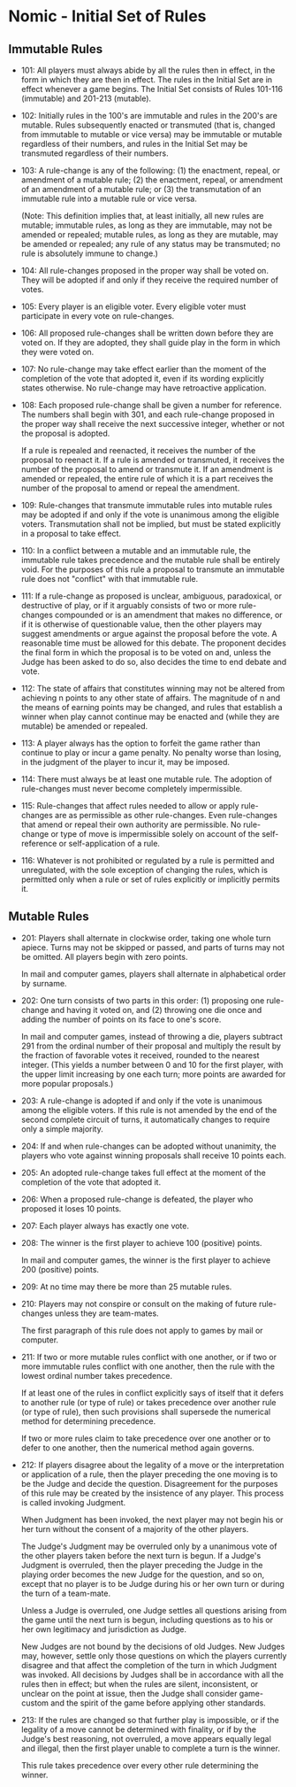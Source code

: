 # Nomic - Initial Set of Rules

## Immutable Rules

* 101: All players must always abide by all the rules then in effect, in the form in which they are then in effect. The rules in the Initial Set are in effect whenever a game begins. The Initial Set consists of Rules 101-116 (immutable) and 201-213 (mutable).

* 102: Initially rules in the 100's are immutable and rules in the 200's are mutable. Rules subsequently enacted or transmuted (that is, changed from immutable to mutable or vice versa) may be immutable or mutable regardless of their numbers, and rules in the Initial Set may be transmuted regardless of their numbers.

* 103: A rule-change is any of the following: (1) the enactment, repeal, or amendment of a mutable rule; (2) the enactment, repeal, or amendment of an amendment of a mutable rule; or (3) the transmutation of an immutable rule into a mutable rule or vice versa.

    (Note: This definition implies that, at least initially, all new rules are mutable; immutable rules, as long as they are immutable, may not be amended or repealed; mutable rules, as long as they are mutable, may be amended or repealed; any rule of any status may be transmuted; no rule is absolutely immune to change.)

* 104: All rule-changes proposed in the proper way shall be voted on. They will be adopted if and only if they receive the required number of votes.

* 105: Every player is an eligible voter. Every eligible voter must participate in every vote on rule-changes.

* 106: All proposed rule-changes shall be written down before they are voted on. If they are adopted, they shall guide play in the form in which they were voted on.

* 107: No rule-change may take effect earlier than the moment of the completion of the vote that adopted it, even if its wording explicitly states otherwise. No rule-change may have retroactive application.

* 108: Each proposed rule-change shall be given a number for reference. The numbers shall begin with 301, and each rule-change proposed in the proper way shall receive the next successive integer, whether or not the proposal is adopted.

    If a rule is repealed and reenacted, it receives the number of the proposal to reenact it. If a rule is amended or transmuted, it receives the number of the proposal to amend or transmute it. If an amendment is amended or repealed, the entire rule of which it is a part receives the number of the proposal to amend or repeal the amendment.

* 109: Rule-changes that transmute immutable rules into mutable rules may be adopted if and only if the vote is unanimous among the eligible voters. Transmutation shall not be implied, but must be stated explicitly in a proposal to take effect.

* 110: In a conflict between a mutable and an immutable rule, the immutable rule takes precedence and the mutable rule shall be entirely void. For the purposes of this rule a proposal to transmute an immutable rule does not "conflict" with that immutable rule.

* 111: If a rule-change as proposed is unclear, ambiguous, paradoxical, or destructive of play, or if it arguably consists of two or more rule-changes compounded or is an amendment that makes no difference, or if it is otherwise of questionable value, then the other players may suggest amendments or argue against the proposal before the vote. A reasonable time must be allowed for this debate. The proponent decides the final form in which the proposal is to be voted on and, unless the Judge has been asked to do so, also decides the time to end debate and vote.

* 112: The state of affairs that constitutes winning may not be altered from achieving n points to any other state of affairs. The magnitude of n and the means of earning points may be changed, and rules that establish a winner when play cannot continue may be enacted and (while they are mutable) be amended or repealed.

* 113: A player always has the option to forfeit the game rather than continue to play or incur a game penalty. No penalty worse than losing, in the judgment of the player to incur it, may be imposed.

* 114: There must always be at least one mutable rule. The adoption of rule-changes must never become completely impermissible.

* 115: Rule-changes that affect rules needed to allow or apply rule-changes are as permissible as other rule-changes. Even rule-changes that amend or repeal their own authority are permissible. No rule-change or type of move is impermissible solely on account of the self-reference or self-application of a rule.

* 116: Whatever is not prohibited or regulated by a rule is permitted and unregulated, with the sole exception of changing the rules, which is permitted only when a rule or set of rules explicitly or implicitly permits it.

## Mutable Rules
* 201: Players shall alternate in clockwise order, taking one whole turn apiece. Turns may not be skipped or passed, and parts of turns may not be omitted. All players begin with zero points.

    In mail and computer games, players shall alternate in alphabetical order by surname.

* 202: One turn consists of two parts in this order: (1) proposing one rule-change and having it voted on, and (2) throwing one die once and adding the number of points on its face to one's score.

    In mail and computer games, instead of throwing a die, players subtract 291 from the ordinal number of their proposal and multiply the result by the fraction of favorable votes it received, rounded to the nearest integer. (This yields a number between 0 and 10 for the first player, with the upper limit increasing by one each turn; more points are awarded for more popular proposals.)

* 203: A rule-change is adopted if and only if the vote is unanimous among the eligible voters. If this rule is not amended by the end of the second complete circuit of turns, it automatically changes to require only a simple majority.

* 204: If and when rule-changes can be adopted without unanimity, the players who vote against winning proposals shall receive 10 points each.

* 205: An adopted rule-change takes full effect at the moment of the completion of the vote that adopted it.

* 206: When a proposed rule-change is defeated, the player who proposed it loses 10 points.

* 207: Each player always has exactly one vote.

* 208: The winner is the first player to achieve 100 (positive) points.

    In mail and computer games, the winner is the first player to achieve 200 (positive) points.

* 209: At no time may there be more than 25 mutable rules.

* 210: Players may not conspire or consult on the making of future rule-changes unless they are team-mates.

    The first paragraph of this rule does not apply to games by mail or computer.

* 211: If two or more mutable rules conflict with one another, or if two or more immutable rules conflict with one another, then the rule with the lowest ordinal number takes precedence.

    If at least one of the rules in conflict explicitly says of itself that it defers to another rule (or type of rule) or takes precedence over another rule (or type of rule), then such provisions shall supersede the numerical method for determining precedence.

    If two or more rules claim to take precedence over one another or to defer to one another, then the numerical method again governs.

* 212: If players disagree about the legality of a move or the interpretation or application of a rule, then the player preceding the one moving is to be the Judge and decide the question. Disagreement for the purposes of this rule may be created by the insistence of any player. This process is called invoking Judgment.

    When Judgment has been invoked, the next player may not begin his or her turn without the consent of a majority of the other players.

    The Judge's Judgment may be overruled only by a unanimous vote of the other players taken before the next turn is begun. If a Judge's Judgment is overruled, then the player preceding the Judge in the playing order becomes the new Judge for the question, and so on, except that no player is to be Judge during his or her own turn or during the turn of a team-mate.

    Unless a Judge is overruled, one Judge settles all questions arising from the game until the next turn is begun, including questions as to his or her own legitimacy and jurisdiction as Judge.

    New Judges are not bound by the decisions of old Judges. New Judges may, however, settle only those questions on which the players currently disagree and that affect the completion of the turn in which Judgment was invoked. All decisions by Judges shall be in accordance with all the rules then in effect; but when the rules are silent, inconsistent, or unclear on the point at issue, then the Judge shall consider game-custom and the spirit of the game before applying other standards.

* 213: If the rules are changed so that further play is impossible, or if the legality of a move cannot be determined with finality, or if by the Judge's best reasoning, not overruled, a move appears equally legal and illegal, then the first player unable to complete a turn is the winner.

    This rule takes precedence over every other rule determining the winner.